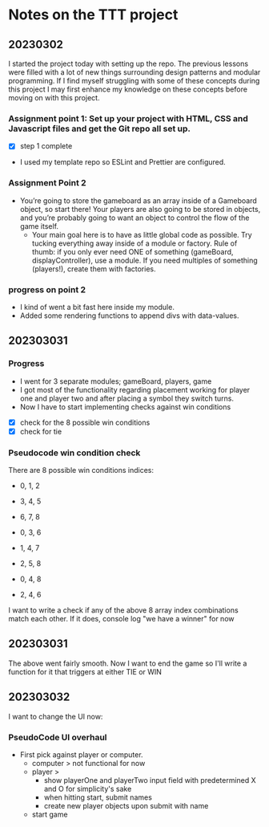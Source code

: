 # Notes on the TTT project

## 20230302
I started the project today with setting up the repo. The previous lessons were filled with a lot of new things surrounding design patterns and modular programming. If I find myself struggling with some of these concepts during this project I may first enhance my knowledge on these concepts before moving on with this project.

### Assignment point 1: Set up your project with HTML, CSS and Javascript files and get the Git repo all set up.
- [x] step 1 complete
- I used my template repo so ESLint and Prettier are configured.

### Assignment Point 2
- You’re going to store the gameboard as an array inside of a Gameboard object, so start there! Your players are also going to be stored in objects, and you’re probably going to want an object to control the flow of the game itself.
  - Your main goal here is to have as little global code as possible. Try tucking everything away inside of a module or factory. Rule of thumb: if you only ever need ONE of something (gameBoard, displayController), use a module. If you need multiples of something (players!), create them with factories.

### progress on point 2
- I kind of went a bit fast here inside my module.
- Added some rendering functions to append divs with data-values. 

## 202303031

### Progress
- I went for 3 separate modules; gameBoard, players, game
- I got most of the functionality regarding placement working for player one and player two and after placing a symbol they switch turns.
- Now I have to start implementing checks against win conditions
- [x] check for the 8 possible win conditions
- [x] check for tie

### Pseudocode win condition check
There are 8 possible win conditions indices:
  - 0, 1, 2
  - 3, 4, 5
  - 6, 7, 8

  - 0, 3, 6
  - 1, 4, 7
  - 2, 5, 8

  - 0, 4, 8
  - 2, 4, 6

I want to write a check if any of the above 8 array index combinations match each other.
If it does, console log "we have a winner" for now

## 202303031
The above went fairly smooth.
Now I want to end the game so I'll write a function for it that triggers at either TIE or WIN

## 202303032
I want to change the UI now:

### PseudoCode UI overhaul
- First pick against player or computer.
  - computer > not functional for now
  - player > 
    - show playerOne and playerTwo input field with predetermined X and O for simplicity's sake
    - when hitting start, submit names
    - create new player objects upon submit with name
  - start game

